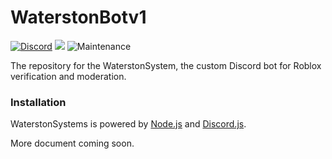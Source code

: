 # WaterstonBotv1
[![Discord](https://img.shields.io/discord/659451316707524618?label=Waterston%20Discord&style=flat-square&logo=Discord)](https://discord.gg/Bt6cpnc)
[![](https://img.shields.io/badge/discord.js-v12.0.0--dev-blue.svg?logo=npm&style=flat-square)](https://github.com/discordjs)
![Maintenance](https://img.shields.io/maintenance/yes/2020?style=flat-square)

The repository for the WaterstonSystem, the custom Discord bot for Roblox verification and moderation.

### Installation
WaterstonSystems is powered by [Node.js](https://nodejs.org/) and [Discord.js](https://discord.js.org/).

More document coming soon.
